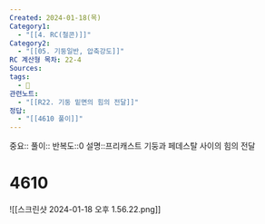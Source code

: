 ```yaml
---
Created: 2024-01-18(목)
Category1:
  - "[[4. RC(철콘)]]"
Category2:
  - "[[05. 기둥일반, 압축강도]]"
RC 계산형 목차: 22-4
Sources: 
tags:
  - 🧮
관련노트:
  - "[[R22. 기둥 밑면의 힘의 전달]]"
정답:
  - "[[4610 풀이]]"
---
```

중요::
풀이::
반복도::0
설명::프리캐스트 기둥과 페데스탈 사이의 힘의 전달

#  4610

![[스크린샷 2024-01-18 오후 1.56.22.png]]
